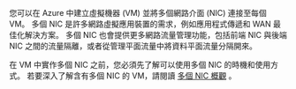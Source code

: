 您可以在 Azure 中建立虛擬機器 (VM) 並將多個網路介面 (NIC) 連接至每個 VM。 多個 NIC 是許多網路虛擬應用裝置的需求，例如應用程式傳遞和 WAN 最佳化解決方案。 多個 NIC 也會提供更多網路流量管理功能，包括前端 NIC 與後端 NIC 之間的流量隔離，或者從管理平面流量中將資料平面流量分隔開來。

在 VM 中實作多個 NIC 之前，您必須先了解可以使用多個 NIC 的時機和使用方式。 若要深入了解含有多個 NIC 的 VM，請閱讀 [多個 NIC 概觀](../articles/virtual-network/virtual-networks-multiple-nics.md) 。



<!--HONumber=Nov16_HO3-->


